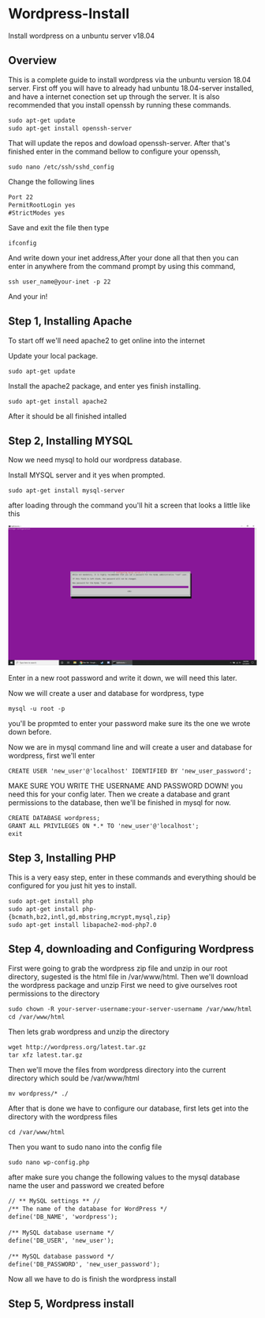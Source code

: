 # Wordpress-Install
Install wordpress on a unbuntu server v18.04

## Overview ##
This is a complete guide to install wordpress via the unbuntu version 18.04 server. First off you will have to already had unbuntu 18.04-server installed, and have a internet conection set up through the server. It is also recommended that you install openssh by running these commands.

    sudo apt-get update
    sudo apt-get install openssh-server
   
That will update the repos and dowload openssh-server. After that's finished enter in the command bellow to configure your openssh,

    sudo nano /etc/ssh/sshd_config

Change the following lines

    Port 22
    PermitRootLogin yes
    #StrictModes yes
    
Save and exit the file then type 

    ifconfig
    
And write down your inet address,After your done all that then you can enter in anywhere from the command prompt by using this command,

    ssh user_name@your-inet -p 22

And your in!
    
## Step 1, Installing Apache ##
To start off we'll need apache2 to get online into the internet 

Update your local package.

    sudo apt-get update
    
Install the apache2 package, and enter yes finish installing.

    sudo apt-get install apache2 
    
After it should be all finished intalled 

## Step 2, Installing MYSQL ##
Now we need mysql to hold our wordpress database.

Install MYSQL server and it yes when prompted.

    sudo apt-get install mysql-server
    
after loading through the command you'll hit a screen that looks a little like this 

![Example One](/images/img1.png)

Enter in a new root password and write it down, we will need this later.

Now we will create a user and database for wordpress, type 

    mysql -u root -p
    
you'll be propmted to enter your password make sure its the one we wrote down before.

Now we are in mysql command line and will create a user and database for wordpress, first we'll enter

    CREATE USER 'new_user'@'localhost' IDENTIFIED BY 'new_user_password';
    
MAKE SURE YOU WRITE THE USERNAME AND PASSWORD DOWN! you need this for your config later.
Then we create a database and grant permissions to the database, then we'll be finished in mysql for now.

    CREATE DATABASE wordpress;
    GRANT ALL PRIVILEGES ON *.* TO 'new_user'@'localhost';
    exit

## Step 3, Installing PHP ##

This is a very easy step, enter in these commands and everything should be configured for you just hit yes to install.
   
    sudo apt-get install php
    sudo apt-get install php-{bcmath,bz2,intl,gd,mbstring,mcrypt,mysql,zip} 
    sudo apt-get install libapache2-mod-php7.0
    
## Step 4, downloading and Configuring Wordpress ##

First were going to grab the wordpress zip file and unzip in our root directory, sugested is the html file in /var/www/html. Then we'll download the wordpress package and unzip 
First we need to give ourselves root permissions to the directory 

    sudo chown -R your-server-username:your-server-username /var/www/html
    cd /var/www/html
    
Then lets grab wordpress and unzip the directory 

    wget http://wordpress.org/latest.tar.gz
    tar xfz latest.tar.gz

Then we'll move the files from wordpress directory into the current directory which sould be /var/www/html

    mv wordpress/* ./
    
After that is done we have to configure our database, first lets get into the directory with the wordpress files

    cd /var/www/html
    
Then you want to sudo nano into the config file

    sudo nano wp-config.php
    
after make sure you change the following values to the mysql database name the user and password we created before 

    // ** MySQL settings ** //
    /** The name of the database for WordPress */
    define('DB_NAME', 'wordpress');

    /** MySQL database username */
    define('DB_USER', 'new_user');

    /** MySQL database password */
    define('DB_PASSWORD', 'new_user_password');
    
Now all we have to do is finish the wordpress install 


## Step 5, Wordpress install ##
   
   
